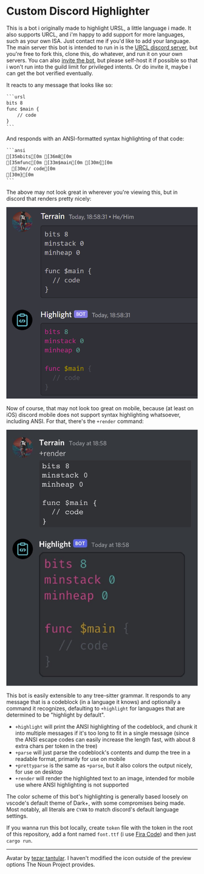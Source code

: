# Custom Discord Highlighter

This is a bot i originally made to highlight URSL, a little language i made. It also supports URCL, and i'm happy to add support for more languages, such as your own ISA. Just contact me if you'd like to add your language. The main server this bot is intended to run in is the [URCL discord server](https://discord.gg/Nv8jzWg5j8), but you're free to fork this, clone this, do whatever, and run it on your own servers. You can also [invite the bot](https://discord.com/api/oauth2/authorize?client_id=980132414305214505&permissions=2048&scope=bot), but please self-host it if possible so that i won't run into the guild limit for privileged intents. Or do invite it, maybe i can get the bot verified eventually.

It reacts to any message that looks like so:

````
```ursl
bits 8
func $main {
    // code
}
```
````

And responds with an ANSI-formatted syntax highlighting of that code:

````
```ansi
[35mbits[0m [36m8[0m
[35mfunc[0m [33m$main[0m [30m{[0m
  [30m// code[0m
[30m}[0m
```
````

The above may not look great in wherever you're viewing this, but in discord that renders pretty nicely:

![The above code, rendered in discord](example+highlight.png)

Now of course, that may not look too great on mobile, because (at least on iOS) discord mobile does not support syntax highlighting whatsoever, including ANSI. For that, there's the ``+render`` command:

![The above code, highlighted and rendered by my bot, to look like a discord codeblock](example+render.jpg)

This bot is easily extensible to any tree-sitter grammar. It responds to any message that is a codeblock (in a language it knows) and optionally a command it recognizes, defaulting to ``+highlight`` for languages that are determined to be "highlight by default".

- ``+highlight`` will print the ANSI highlighting of the codeblock, and chunk it into multiple messages if it's too long to fit in a single message (since the ANSI escape codes can easily increase the length fast, with about 8 extra chars per token in the tree)
- ``+parse`` will just parse the codeblock's contents and dump the tree in a readable format, primarily for use on mobile
- ``+prettyparse`` is the same as ``+parse``, but it also colors the output nicely, for use on desktop
- ``+render`` will render the highlighted text to an image, intended for mobile use where ANSI highlighting is not supported

The color scheme of this bot's highlighting is generally based loosely on vscode's default theme of Dark+, with some compromises being made. Most notably, all literals are ``CYAN`` to match discord's default language settings.

If you wanna run this bot locally, create ``token`` file with the token in the root of this repository, add a font named ``font.ttf`` (i use [Fira Code](https://github.com/tonsky/FiraCode)) and then just ``cargo run``.

---

Avatar by [tezar tantular](https://thenounproject.com/icon/coding-2996800/0). I haven't modified the icon outside of the preview options The Noun Project provides. 